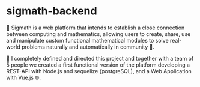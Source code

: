 # sigmath-backend
🔢 Sigmath is a web platform that intends to establish a close connection between computing and mathematics, allowing users to create, share, use and manipulate custom functional mathematical modules to solve real-world problems naturally and automatically in community 🤼.

📝 I completely defined and directed this project and together with a team of 5 people we created a first functional version of the platform developing a REST-API with Node.js and sequelize (postgreSQL), and a Web Application with Vue.js 🌐.
